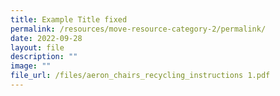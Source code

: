 ```yaml
---
title: Example Title fixed
permalink: /resources/move-resource-category-2/permalink/
date: 2022-09-28
layout: file
description: ""
image: ""
file_url: /files/aeron_chairs_recycling_instructions 1.pdf
---
```

